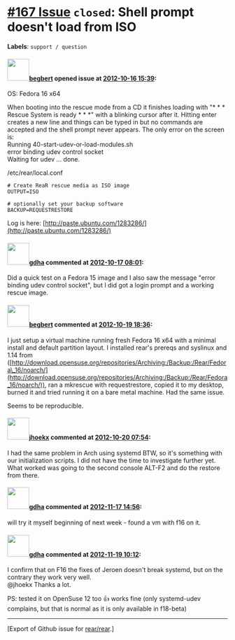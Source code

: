 [\#167 Issue](https://github.com/rear/rear/issues/167) `closed`: Shell prompt doesn't load from ISO
===================================================================================================

**Labels**: `support / question`

#### <img src="https://avatars.githubusercontent.com/u/2573823?v=4" width="50">[begbert](https://github.com/begbert) opened issue at [2012-10-16 15:39](https://github.com/rear/rear/issues/167):

OS: Fedora 16 x64

When booting into the rescue mode from a CD it finishes loading with "\*
\* \* Rescue System is ready \* \* \*" with a blinking cursor after it.
Hitting enter creates a new line and things can be typed in but no
commands are accepted and the shell prompt never appears. The only error
on the screen is:  
Running 40-start-udev-or-load-modules.sh  
error binding udev control socket  
Waiting for udev ... done.

/etc/rear/local.conf

    # Create ReaR rescue media as ISO image
    OUTPUT=ISO

    # optionally set your backup software
    BACKUP=REQUESTRESTORE

Log is here:
[http://paste.ubuntu.com/1283286/](http://paste.ubuntu.com/1283286/)

#### <img src="https://avatars.githubusercontent.com/u/888633?u=cdaeb31efcc0048d3619651aa18dd4b76e636b21&v=4" width="50">[gdha](https://github.com/gdha) commented at [2012-10-17 08:01](https://github.com/rear/rear/issues/167#issuecomment-9519028):

Did a quick test on a Fedora 15 image and I also saw the message "error
binding udev control socket", but I did got a login prompt and a working
rescue image.

#### <img src="https://avatars.githubusercontent.com/u/2573823?v=4" width="50">[begbert](https://github.com/begbert) commented at [2012-10-19 18:36](https://github.com/rear/rear/issues/167#issuecomment-9611881):

I just setup a virtual machine running fresh Fedora 16 x64 with a
minimal install and default partition layout. I installed rear's prereqs
and syslinux and 1.14 from
([http://download.opensuse.org/repositories/Archiving:/Backup:/Rear/Fedora\_16/noarch/](http://download.opensuse.org/repositories/Archiving:/Backup:/Rear/Fedora_16/noarch/)),
ran a mkrescue with requestrestore, copied it to my desktop, burned it
and tried running it on a bare metal machine. Had the same issue.

Seems to be reproducible.

#### <img src="https://avatars.githubusercontent.com/u/783473?v=4" width="50">[jhoekx](https://github.com/jhoekx) commented at [2012-10-20 07:54](https://github.com/rear/rear/issues/167#issuecomment-9629000):

I had the same problem in Arch using systemd BTW, so it's something with
our initialization scripts. I did not have the time to investigate
further yet. What worked was going to the second console ALT-F2 and do
the restore from there.

#### <img src="https://avatars.githubusercontent.com/u/888633?u=cdaeb31efcc0048d3619651aa18dd4b76e636b21&v=4" width="50">[gdha](https://github.com/gdha) commented at [2012-11-17 14:56](https://github.com/rear/rear/issues/167#issuecomment-10474834):

will try it myself beginning of next week - found a vm with f16 on it.

#### <img src="https://avatars.githubusercontent.com/u/888633?u=cdaeb31efcc0048d3619651aa18dd4b76e636b21&v=4" width="50">[gdha](https://github.com/gdha) commented at [2012-11-19 10:12](https://github.com/rear/rear/issues/167#issuecomment-10508481):

I confirm that on F16 the fixes of Jeroen doesn't break systemd, but on
the contrary they work very well.  
@jhoekx Thanks a lot.

PS: tested it on OpenSuse 12 too 👍 works fine (only systemd-udev
complains, but that is normal as it is only available in f18-beta)

------------------------------------------------------------------------

\[Export of Github issue for
[rear/rear](https://github.com/rear/rear).\]
